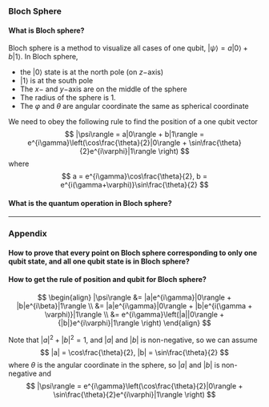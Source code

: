 ### Bloch Sphere

#### What is Bloch sphere?

Bloch sphere is a method to visualize all cases of one qubit, $|\psi\rangle = a|0\rangle + b|1\rangle$. In Bloch sphere, 

* the $|0\rangle$ state is at the north pole (on $z-$axis)
* $|1\rangle$ is at the south pole
* The $x-$ and $y-$axis are on the middle of the sphere
* The radius of the sphere is $1$. 
* The $\varphi$ and $\theta$ are angular coordinate the same as spherical coordinate

We need to obey the following rule to find the position of a one qubit vector
$$
|\psi\rangle = a|0\rangle + b|1\rangle = e^{i\gamma}\left(\cos\frac{\theta}{2}|0\rangle + \sin\frac{\theta}{2}e^{i\varphi}|1\rangle \right)
$$
where 
$$
a = e^{i\gamma}\cos\frac{\theta}{2}, b = e^{i(\gamma+\varphi)}\sin\frac{\theta}{2}
$$

#### What is the quantum operation in Bloch sphere?





---

### Appendix

#### How to prove that every point on Bloch sphere corresponding to only one qubit state, and all one qubit state is in Bloch sphere?



#### How to get the rule of position and qubit for Bloch sphere?

$$
\begin{align}
|\psi\rangle &= |a|e^{i\gamma}|0\rangle + |b|e^{i\beta}|1\rangle \\
&= |a|e^{i\gamma}|0\rangle + |b|e^{i(\gamma + \varphi)}|1\rangle \\
&= e^{i\gamma}\left(|a||0\rangle + {|b|}e^{i\varphi}|1\rangle \right)
\end{align}
$$

Note that $|a|^2+|b|^2 = 1$, and $|a|$ and $|b|$ is non-negative, so we can assume
$$
|a| = \cos\frac{\theta}{2}, |b| = \sin\frac{\theta}{2}
$$
where $\theta$ is the angular coordinate in the sphere, so $|a|$ and $|b|$ is non-negative and 
$$
|\psi\rangle = e^{i\gamma}\left(\cos\frac{\theta}{2}|0\rangle + \sin\frac{\theta}{2}e^{i\varphi}|1\rangle \right)
$$
